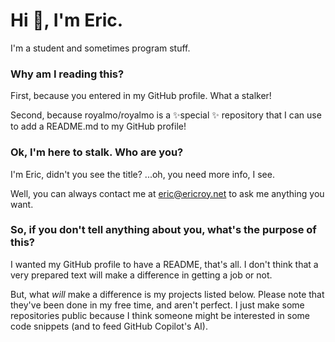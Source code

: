 # Hi 👋, I'm Eric.
I'm a student and sometimes program stuff.

### Why am I reading this?

First, because you entered in my GitHub profile. What a stalker!

Second, because royalmo/royalmo is a ✨special ✨ repository that I can use to add a README.md to my GitHub profile!

### Ok, I'm here to stalk. Who are you?

I'm Eric, didn't you see the title? ...oh, you need more info, I see.

Well, you can always contact me at eric@ericroy.net to ask me anything you want.

### So, if you don't tell anything about you, what's the purpose of this?

I wanted my GitHub profile to have a README, that's all. I don't think that a very prepared text will make a difference in getting a job or not.

But, what *will* make a difference is my projects listed below. Please note that they've been done in my free time, and aren't perfect.
I just make some repositories public because I think someone might be interested in some code snippets (and to feed GitHub Copilot's AI).

